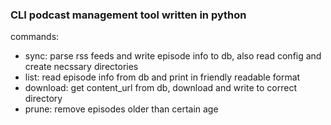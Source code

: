 ### CLI podcast management tool written in python

commands:

- sync: parse rss feeds and write episode info to db, also read config and create necssary directories
- list: read episode info from db and print in friendly readable format
- download: get content_url from db, download and write to correct directory
- prune: remove episodes older than certain age
